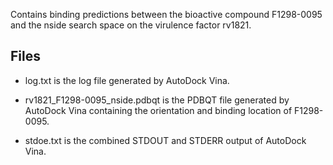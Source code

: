 Contains binding predictions between the bioactive compound F1298-0095 and the nside search space on the virulence factor rv1821.

## Files

- log.txt is the log file generated by AutoDock Vina.

- rv1821_F1298-0095_nside.pdbqt is the PDBQT file generated by AutoDock Vina containing the orientation and binding location of F1298-0095.

- stdoe.txt is the combined STDOUT and STDERR output of AutoDock Vina.

